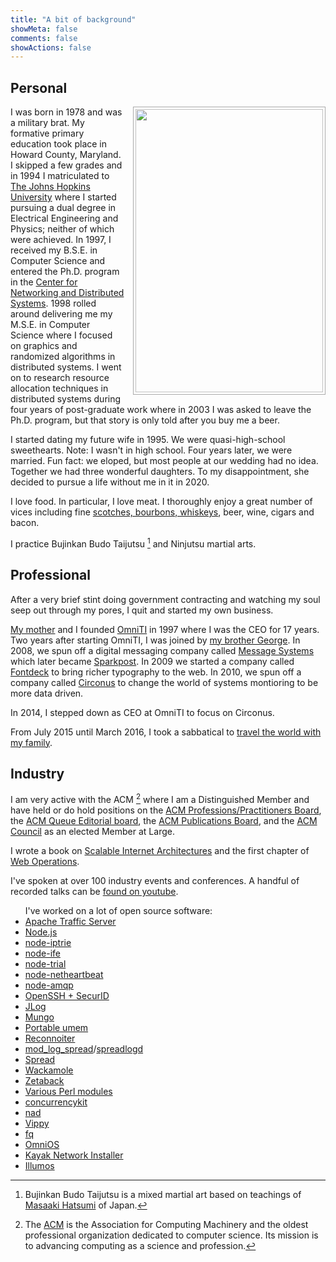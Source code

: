 ```yaml
---
title: "A bit of background"
showMeta: false
comments: false
showActions: false
---
```


## Personal

<img width="300" height="453" src="/images/9096812268_696c02dcb7_s.jpg" style="float:right; margin-left:1em; margin-bottom:0.5em; padding:0.2em; height:453px; width:300px; border:1px solid #aaa"/>

I was born in 1978 and was a military brat. My formative primary education took place in Howard County, Maryland. I skipped a few grades and in 1994 I matriculated to [The Johns Hopkins University](https://www.jhu.edu/) where I started pursuing a dual degree in Electrical Engineering and Physics; neither of which were achieved. In 1997, I received my B.S.E. in Computer Science and entered the Ph.D. program in the [Center for Networking and Distributed Systems](https://www.cnds.jhu.edu/). 1998 rolled around delivering me my M.S.E. in Computer Science where I focused on graphics and randomized algorithms in distributed systems.  I went on to research resource allocation techniques in distributed systems during four years of post-graduate work where in 2003 I was asked to leave the Ph.D. program, but that story is only told after you buy me a beer.

I started dating my future wife in 1995. We were quasi-high-school sweethearts. Note: I wasn't in high school. Four years later, we were married. Fun fact: we eloped, but most people at our wedding had no idea. Together we had three wonderful daughters. To my disappointment, she decided to pursue a life without me in it in 2020.

I love food. In particular, I love meat. I thoroughly enjoy a great number of vices including fine [scotches, bourbons, whiskeys](https://lh3.googleusercontent.com/-wYdaDTa5f-8/UqegttTscCI/AAAAAAAAEJw/qW50EE8LPf8/w691-h518-no/20131210_181515_LLS.jpg), beer, wine, cigars and bacon.

I practice Bujinkan Budo Taijutsu [^fn:1] and Ninjutsu martial arts.

## Professional

After a very brief stint doing government contracting and watching my soul seep out through my pores, I quit and started my own business.

[My mother](https://www.linkedin.com/pub/sherry-schlossnagle/1/70/450) and I founded [OmniTI](https://omniti.com/) in 1997 where I was the CEO for 17 years. Two years after starting OmniTI, I was joined by [my brother George](https://www.linkedin.com/pub/george-schlossnagle/0/449/a20). In 2008, we spun off a digital messaging company called [Message Systems](https://www.messagesystems.com/) which later became [Sparkpost](https://www.sparkpost.com). In 2009 we started a company called [Fontdeck](https://fontdeck.com/) to bring richer typography to the web. In 2010, we spun off a company called [Circonus](https://www.circonus.com/) to change the world of systems montioring to be more data driven.

In 2014, I stepped down as CEO at OmniTI to focus on Circonus.

From July 2015 until March 2016, I took a sabbatical to [travel the world with my family](https://schlossini.tresbon.voyage/t/watt).

## Industry

I am very active with the ACM [^fn:2] where I am a Distinguished Member and have held or do hold positions on the [ACM Professions/Practitioners Board](https://learning.acm.org/about/professions_board.cfm), the [ACM Queue Editorial board](https://queue.acm.org/editorialboardx.cfm), the [ACM Publications Board](https://www.acm.org/publications/publications-board-committees), and the [ACM Council](https://www.acm.org/about-acm/acm-council) as an elected Member at Large.

I wrote a book on [Scalable Internet Architectures](https://www.amazon.com/exec/obidos/ASIN/067232699X/lethargy-20/104-9600898-8379162?_encoding=UTF8&camp=1789&link_code=xm2) and the first chapter of [Web Operations](https://www.amazon.com/gp/product/1449377440/ref=as_li_ss_tl?ie=UTF8&camp=1789&creative=390957&creativeASIN=1449377440&linkCode=as2&tag=lethargy-20).

I've spoken at over 100 industry events and conferences.  A handful of recorded talks can be [found on youtube](https://www.youtube.com/playlist?list=PLmI-gVUhoHby1WpBPqcfI3NHD4n3VCH9N).

<ul class="laundry">
I've worked on a lot of open source software:
<li><a title="Apache Traffic Server" href="https://trafficserver.apache.org/">Apache Traffic Server</a></li>
<li><a title="Node.js" href="https://github.com/joyent/node">Node.js</a></li>
<li><a title="node-iptrie" href="https://github.com/postwait/node-iptrie">node-iptrie</a></li>
<li><a title="node-ife" href="https://github.com/postwait/node-ife">node-ife</a></li>
<li><a title="node-trial" href="https://github.com/postwait/node-trial">node-trial</a></li>
<li><a title="node-netheartbeat" href="https://github.com/postwait/node-netheartbeat">node-netheartbeat</a></li>
<li><a title="node-amqp" href="https://github.com/postwait/node-amqp">node-amqp</a></li>
<li><a href="https://lethargy.org/~jesus/projects/">OpenSSH + SecurID</a></li>
<li><a href="https://labs.omniti.com/trac/jlog">JLog</a></li>
<li><a href="https://labs.omniti.com/trac/mungo">Mungo</a></li>
<li><a href="https://labs.omniti.com/trac/portableumem">Portable umem</a></li>
<li><a href="https://labs.omniti.com/trac/reconnoiter">Reconnoiter</a></li>
<li><a href="https://backhand.org/mod_log_spread/">mod_log_spread</a>/<a href="https://labs.omniti.com/trac/spreadlogd">spreadlogd</a></li>
<li><a href="https://spread.org/">Spread</a></li>
<li><a href="https://backhand.org/wackamole/">Wackamole</a></li>
<li><a href="https://labs.omniti.com/trac/zetaback">Zetaback</a></li>
<li><a href="https://search.cpan.org/~JESUS/">Various Perl modules</a></li>
<li><a title="Concurrency Kit" href="https://concurrencykit.org/">concurrencykit</a></li>
<li><a title="Node Agent Daemon" href="https://github.com/circonus-labs/nad">nad</a></li>
<li><a href="https://github.com/postwait/vippy">Vippy</a></li>
<li><a href="https://github.com/postwait/fq">fq</a></li>
<li><a title="OmniOS" href="https://omnios.omniti.com">OmniOS</a></li>
<li><a title="Kayak Installer" href="https://github.com/omniti-labs/kayak">Kayak Network Installer</a></li>
<li><a title="Illumos" href="https://github.com/illumos/illumos-gate">Illumos</a></li>
</ul>

[^fn:1]: Bujinkan Budo Taijutsu is a mixed martial art based on teachings of [Masaaki Hatsumi](https://en.wikipedia.org/wiki/Masaaki_Hatsumi) of Japan.  

[^fn:2]: The [ACM](https://acm.org) is the Association for Computing Machinery and the oldest professional organization dedicated to computer science.  Its mission is to advancing computing as a science and profession.

